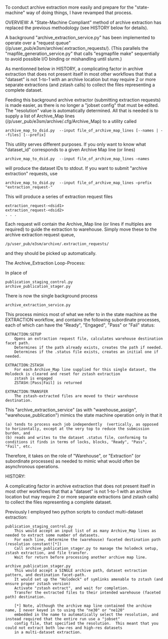 To conduct archive extraction more easily and prepare for the "state-machine" way of doing things, I have revamped that process.

OVERVIEW:  A "State-Machine Compliant" method of archive extraction has replaced the previous methodology (see HISTORY below for details).

A background "archive_extraction_service.py" has been implemented to operate over a "request queue" (/p/user_pub/e3sm/archive/.extraction_requests/).
(This parallels the "mapfile_generation_service.py" that calls "esgmapfile make" sequentially to avoid possible I/O binding or mishandling until slurm.)

As mentionned below in HISTORY, a complicating factor in archive extraction that does not present itself in most other workflows that that a "dataset" is
not 1-to-1 with an archive location but may require 2 or more separate extractions (and zstash calls) to collect the files representing a complete dataset.

Feeding this background archive extractor (submitting extraction requests) is made easier, as there is no longer a "jobset config" that must be edited.
The "resolution" value is automatically determined.  All that is needed is to supply a list of Archive_Map lines (/p/user_pub/e3sm/archive/.cfg/Archive_Map)
to a utility called

    archive_map_to_dsid.py  --input file_of_archive_map_lines [--names | --files] [--prefix]

This utility serves different purposes.  If you only want to know what "dataset_id" corresponds to a given Archive Map line (or lines)

    archive_map_to_dsid.py  --input file_of_archive_map_lines –names

will produce the dataset IDs to stdout.  If you want to submit "archive extraction" requests, use

    archive_map_to_dsid.py  --input file_of_archive_map_lines –prefix "extraction_request-"

This will produce a series of extraction request files

    extraction_request-<dsid1>
    extraction_request-<dsid2>
    . . .

Each request will contain the Archive_Map line (or lines if multiples are required) to guide the extraction to warehouse.
Simply move these to the archive extraction request queue,

    /p/user_pub/e3sm/archive/.extraction_requests/

and they should be picked up automatically.


The Archive_Extraction Loop-Process:

In place of 

    publication_staging_control.py
    archive_publication_stager.py

There is now the single background process

    archive_extraction_service.py

This process mimics most of what we refer to in the state machine as the EXTRACTION workflow, and contains the following subordinate processes,
each of which can have the "Ready", "Engaged", "Pass" or "Fail" status:

    EXTRACTION:SETUP
        Opens an extraction request file, calculates warehouse destination facet path.
        Determines if the path already exists, creates the path if needed.
        Determines if the .status file exists, creates an initial one if needed.

    EXTRACTION:ZSTASH
        For each Archive_Map line supplied for this single dataset, the Holodeck is cleared and reset for zstash extraction
        zstash is engaged
        ZSTASH:[Pass|Fail] is returned

    EXTRACTION:TRANSFER
        The zstash-extracted files are moved to their warehouse destination.

This "archive_extraction_service" (as with "warehouse_assign", "warehouse_publication") mimics the state machine operation only in that it

    (a) tends to process each job independently  (vertically, as opposed to horizontally, except at the very top to reduce the submission burden, and
    (b) reads and writes to the dataset .status file, conforming to conditions it finds in terms of locks, blocks, "Ready", "Pass", "Fail", etc.

Therefore, it takes on the role of "Warehouse", or "Extraction" (or subordinate processes) as needed to mimic what would often be asynchronous operations.


HISTORY:

A complicating factor in archive extraction that does not present itself in most other workflows that that a "dataset" is not 1-to-1 with an archive location but may require 2 or more separate extractions (and zstash calls) to collect the files representing a complete dataset.

Previously I employed two python scripts to conduct multi-dataset extraction:

    publication_staging_control.py
        This would accept an input list of as many Archive_Map lines as needed to extract some number of datasets.
        For each line, determine the (warehouse) faceted destination path (resolution constant![*])
        Call archive_publication_stager.py to manage the holodeck setup, zstash extraction, and file transfer.
        Wait for return before processing another archive map line.

    archive_publication_stager.py
        This would accept a SINGLE archive path, dataset extraction pattern, and destination facet-path.
        It would set up the "Holodeck" of symlinks amenable to zstash (and ensure proper zstash version)
        Activate "zstash extract", and wait for completion.
        Transfer the extracted files to their intended warehouse (faceted path) destination.

        [*] Note, although the archive map line contained the archive name, I never keyed in to using the "ne30" or "ne120"
        embedded in the name to automatically select the resolution, and instead required that the entire run use a "jobset"
        config file, that specified the resolution.  This meant that you could not extract both low-res and high-res datasets
        in a multi-dataset extraction.


